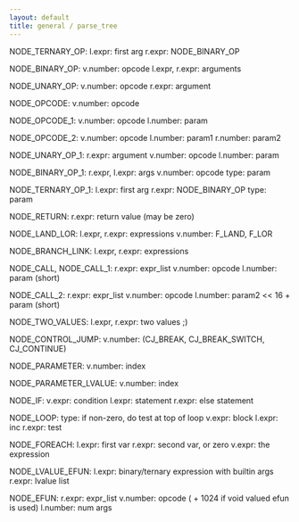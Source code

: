 ```yaml
---
layout: default
title: general / parse_tree
---
```


NODE_TERNARY_OP:
l.expr: first arg
r.expr: NODE_BINARY_OP

NODE_BINARY_OP:
v.number: opcode
l.expr, r.expr: arguments

NODE_UNARY_OP:
v.number: opcode
r.expr: argument

NODE_OPCODE:
v.number: opcode

NODE_OPCODE_1:
v.number: opcode
l.number: param

NODE_OPCODE_2:
v.number: opcode
l.number: param1
r.number: param2

NODE_UNARY_OP_1:
r.expr: argument
v.number: opcode
l.number: param

NODE_BINARY_OP_1:
r.expr, l.expr: args
v.number: opcode
type: param

NODE_TERNARY_OP_1:
l.expr: first arg
r.expr: NODE_BINARY_OP
type: param

NODE_RETURN:
r.expr: return value (may be zero)

NODE_LAND_LOR:
l.expr, r.expr: expressions
v.number: F_LAND, F_LOR

NODE_BRANCH_LINK:
l.expr, r.expr: expressions

NODE_CALL, NODE_CALL_1:
r.expr: expr_list
v.number: opcode
l.number: param (short)

NODE_CALL_2:
r.expr: expr_list
v.number: opcode
l.number: param2 << 16 + param (short)

NODE_TWO_VALUES:
l.expr, r.expr: two values ;)

NODE_CONTROL_JUMP:
v.number: (CJ_BREAK, CJ_BREAK_SWITCH, CJ_CONTINUE)

NODE_PARAMETER:
v.number: index

NODE_PARAMETER_LVALUE:
v.number: index

NODE_IF:
v.expr: condition
l.expr: statement
r.expr: else statement

NODE_LOOP:
type: if non-zero, do test at top of loop
v.expr: block
l.expr: inc
r.expr: test

NODE_FOREACH:
l.expr: first var
r.expr: second var, or zero
v.expr: the expression

NODE_LVALUE_EFUN:
l.expr: binary/ternary expression with builtin args
r.expr: lvalue list

NODE_EFUN:
r.expr: expr_list
v.number: opcode ( + 1024 if void valued efun is used)
l.number: num args
